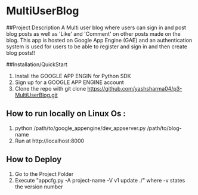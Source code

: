 # MultiUserBlog


##Project Description
A Multi user blog  where users can sign in and post blog posts as well as 'Like' and 'Comment' on other posts made on the blog. This app is hosted on  Google App Engine (GAE) and an authentication system is used for users to be able to register and sign in and then create blog posts!!

##Installation/QuickStart 
1. Install the GOOGLE APP ENGIN for Python SDK 
2. Sign up for a GOOGLE APP ENGINE account 
3. Clone the repo with git clone https://github.com/yashsharma04/p3-MultiUserBlog.git

How to run locally on Linux Os :
---
1. python /path/to/google_appengine/dev_appserver.py /path/to/blog-name
2. Run at http://localhost:8000

How to Deploy 
---
1. Go to the Project Folder
2. Execute "appcfg.py -A project-name -V v1 update ./" where -v states the version number



